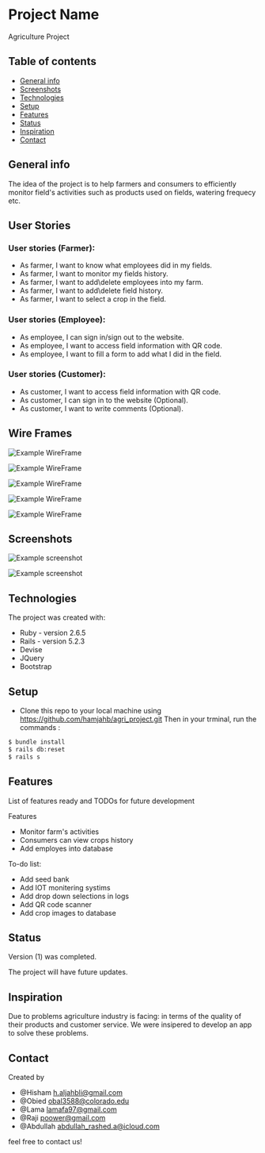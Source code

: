 # Project Name
Agriculture Project

## Table of contents
* [General info](#general-info)
* [Screenshots](#screenshots)
* [Technologies](#technologies)
* [Setup](#setup)
* [Features](#features)
* [Status](#status)
* [Inspiration](#inspiration)
* [Contact](#contact)

## General info
The idea of the project is to help farmers and consumers to efficiently monitor field's activities such as products used on fields, watering frequecy etc.

## User Stories
### User stories (Farmer):
-	As farmer, I want to know what employees did in my fields.
-	As farmer, I want to monitor my fields history.
-	As farmer, I want to add\delete employees into my farm.
-	As farmer, I want to add\delete field history.
-	As farmer, I want to select a crop in the field.
### User stories (Employee):
-	As employee, I can sign in/sign out to the website.
-	As employee, I want to access field information with QR code.
-	As employee, I want to fill a form to add what I did in the field.
### User stories (Customer):
-	As customer, I want to access field information with QR code.
-	As customer, I can sign in to the website (Optional).
-	As customer, I want to write comments (Optional).

## Wire Frames
![Example WireFrame](./app/assets/images/AdminDashboard.png)

![Example WireFrame](./app/assets/images/SignUp.png)

![Example WireFrame](./app/assets/images/Farms.png)

![Example WireFrame](./app/assets/images/Plots.png)

![Example WireFrame](./app/assets/images/AdminDashboard.png)

## Screenshots 
![Example screenshot](./app/assets/images/erdiagram.JPG)

![Example screenshot](./app/assets/images/app1.png)


## Technologies
The project was created with:

* Ruby - version 2.6.5
* Rails - version 5.2.3
* Devise
* JQuery
* Bootstrap

## Setup
* Clone this repo to your local machine using https://github.com/hamjahb/agri_project.git 
Then in your trminal, run the commands :

```sh
$ bundle install
$ rails db:reset
$ rails s
```
## Features
List of features ready and TODOs for future development

Features
* Monitor farm's activities
* Consumers can view crops history
* Add employes into database

To-do list:
* Add seed bank
* Add IOT monitering systims
* Add drop down selections in logs
* Add QR code scanner
* Add crop images to database

## Status
Version (1) was completed.

The project will have future updates.

## Inspiration
Due to problems agriculture industry is facing: in terms of the quality of their products and customer service. We were insipered to develop an app to solve these problems.

## Contact
Created by 
- @Hisham h.aljahbli@gmail.com
- @Obied obal3588@colorado.edu
- @Lama lamafa97@gmail.com 
- @Raji poower@gmail.com 
- @Abdullah abdullah_rashed.a@icloud.com 

feel free to contact us!